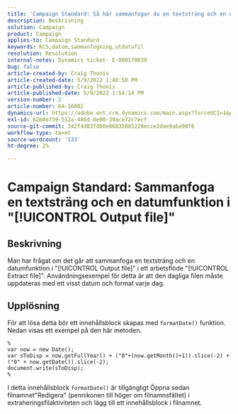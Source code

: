 ```yaml
---
title: 'Campaign Standard: Så här sammanfogar du en textsträng och en datumfunktion i "[!UICONTROL Output file]"'
description: Beskrivning
solution: Campaign
product: Campaign
applies-to: Campaign Standard
keywords: KCS,datum,sammanfogning,utdatafil
resolution: Resolution
internal-notes: Dynamics ticket- E-000178039
bug: false
article-created-by: Craig Thonis
article-created-date: 5/9/2022 1:48:50 PM
article-published-by: Craig Thonis
article-published-date: 5/9/2022 1:54:14 PM
version-number: 2
article-number: KA-16082
dynamics-url: https://adobe-ent.crm.dynamics.com/main.aspx?forceUCI=1&pagetype=entityrecord&etn=knowledgearticle&id=abd60abc-9ecf-ec11-a7b5-00224809c196
exl-id: 62b8e739-512a-486d-8e00-39ace72c7ecf
source-git-commit: 342f4d03fd80e86835885228ecce2dae9aba90f6
workflow-type: tm+mt
source-wordcount: '133'
ht-degree: 2%

---
```


# Campaign Standard: Sammanfoga en textsträng och en datumfunktion i &quot;[!UICONTROL Output file]&quot;

## Beskrivning


Man har frågat om det går att sammanfoga en textsträng och en datumfunktion i &quot;[!UICONTROL Output file]&quot; i ett arbetsflöde &quot;[!UICONTROL Extract file]&quot;. Användningsexempel för detta är att den dagliga filen måste uppdateras med ett visst datum och format varje dag.


## Upplösning


För att lösa detta bör ett innehållsblock skapas med `formatDate()` funktion. Nedan visas ett exempel på den här metoden.

```
%
var now = new Date();
var sToDisp = now.getFullYear() + ("0"+(now.getMonth()+1)).slice(-2) + ("0" + now.getDate()).slice(-2);
document.write(sToDisp);
%
```

I detta innehållsblock `formatDate()` är tillgängligt Öppna sedan filnamnet&quot;Redigera&quot; (pennikonen till höger om filnamnsfältet) i extraheringsfilaktiviteten och lägg till ett innehållsblock i filnamnet.
